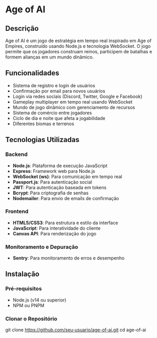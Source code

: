# Age of AI

## Descrição
Age of AI é um jogo de estratégia em tempo real inspirado em Age of Empires, construído usando Node.js e tecnologia WebSocket. O jogo permite que os jogadores construam reinos, participem de batalhas e formem alianças em um mundo dinâmico.

## Funcionalidades
- Sistema de registro e login de usuários
- Confirmação por email para novos usuários
- Login via redes sociais (Discord, Twitter, Google e Facebook)
- Gameplay multiplayer em tempo real usando WebSocket
- Mundo de jogo dinâmico com gerenciamento de recursos
- Sistema de comércio entre jogadores
- Ciclo de dia e noite que afeta a jogabilidade
- Diferentes biomas e terrenos

## Tecnologias Utilizadas

### Backend
- **Node.js**: Plataforma de execução JavaScript
- **Express**: Framework web para Node.js
- **WebSocket (ws)**: Para comunicação em tempo real
- **Passport.js**: Para autenticação social
- **JWT**: Para autenticação baseada em tokens
- **Bcrypt**: Para criptografia de senhas
- **Nodemailer**: Para envio de emails de confirmação

### Frontend
- **HTML5/CSS3**: Para estrutura e estilo da interface
- **JavaScript**: Para interatividade do cliente
- **Canvas API**: Para renderização do jogo

### Monitoramento e Depuração
- **Sentry**: Para monitoramento de erros e desempenho

## Instalação

### Pré-requisitos
- Node.js (v14 ou superior)
- NPM ou PNPM

### Clonar o Repositório
git clone https://github.com/seu-usuario/age-of-ai.git
cd age-of-ai 